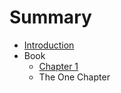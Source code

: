 # Summary

* [Introduction](README.md)
* Book
   * [Chapter 1](content/chapter_1.md)
   * The One Chapter


